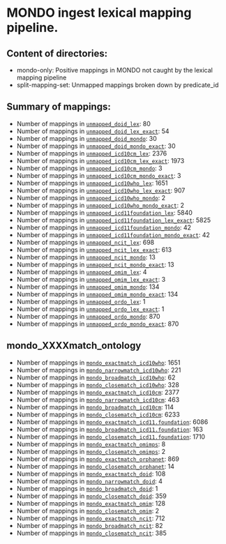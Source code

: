 # MONDO ingest lexical mapping pipeline.
## Content of directories:
* mondo-only: Positive mappings in MONDO not caught by the lexical mapping pipeline
* split-mapping-set: Unmapped mappings broken down by predicate_id
## Summary of mappings:
 * Number of mappings in [`unmapped_doid_lex`](unmapped_doid_lex.tsv): 80
 * Number of mappings in [`unmapped_doid_lex_exact`](unmapped_doid_lex.tsv): 54
 * Number of mappings in [`unmapped_doid_mondo`](mondo-only/unmapped_doid_mondo.tsv): 30
 * Number of mappings in [`unmapped_doid_mondo_exact`](mondo-only/unmapped_doid_mondo.tsv): 30
 * Number of mappings in [`unmapped_icd10cm_lex`](unmapped_icd10cm_lex.tsv): 2376
 * Number of mappings in [`unmapped_icd10cm_lex_exact`](unmapped_icd10cm_lex.tsv): 1973
 * Number of mappings in [`unmapped_icd10cm_mondo`](mondo-only/unmapped_icd10cm_mondo.tsv): 3
 * Number of mappings in [`unmapped_icd10cm_mondo_exact`](mondo-only/unmapped_icd10cm_mondo.tsv): 3
 * Number of mappings in [`unmapped_icd10who_lex`](unmapped_icd10who_lex.tsv): 1651
 * Number of mappings in [`unmapped_icd10who_lex_exact`](unmapped_icd10who_lex.tsv): 907
 * Number of mappings in [`unmapped_icd10who_mondo`](mondo-only/unmapped_icd10who_mondo.tsv): 2
 * Number of mappings in [`unmapped_icd10who_mondo_exact`](mondo-only/unmapped_icd10who_mondo.tsv): 2
 * Number of mappings in [`unmapped_icd11foundation_lex`](unmapped_icd11foundation_lex.tsv): 5840
 * Number of mappings in [`unmapped_icd11foundation_lex_exact`](unmapped_icd11foundation_lex.tsv): 5825
 * Number of mappings in [`unmapped_icd11foundation_mondo`](mondo-only/unmapped_icd11foundation_mondo.tsv): 42
 * Number of mappings in [`unmapped_icd11foundation_mondo_exact`](mondo-only/unmapped_icd11foundation_mondo.tsv): 42
 * Number of mappings in [`unmapped_ncit_lex`](unmapped_ncit_lex.tsv): 698
 * Number of mappings in [`unmapped_ncit_lex_exact`](unmapped_ncit_lex.tsv): 613
 * Number of mappings in [`unmapped_ncit_mondo`](mondo-only/unmapped_ncit_mondo.tsv): 13
 * Number of mappings in [`unmapped_ncit_mondo_exact`](mondo-only/unmapped_ncit_mondo.tsv): 13
 * Number of mappings in [`unmapped_omim_lex`](unmapped_omim_lex.tsv): 4
 * Number of mappings in [`unmapped_omim_lex_exact`](unmapped_omim_lex.tsv): 3
 * Number of mappings in [`unmapped_omim_mondo`](mondo-only/unmapped_omim_mondo.tsv): 134
 * Number of mappings in [`unmapped_omim_mondo_exact`](mondo-only/unmapped_omim_mondo.tsv): 134
 * Number of mappings in [`unmapped_ordo_lex`](unmapped_ordo_lex.tsv): 1
 * Number of mappings in [`unmapped_ordo_lex_exact`](unmapped_ordo_lex.tsv): 1
 * Number of mappings in [`unmapped_ordo_mondo`](mondo-only/unmapped_ordo_mondo.tsv): 870
 * Number of mappings in [`unmapped_ordo_mondo_exact`](mondo-only/unmapped_ordo_mondo.tsv): 870
## mondo_XXXXmatch_ontology
 * Number of mappings in [`mondo_exactmatch_icd10who`](split-mapping-set/mondo_exactmatch_icd10who.tsv): 1651
 * Number of mappings in [`mondo_narrowmatch_icd10who`](split-mapping-set/mondo_narrowmatch_icd10who.tsv): 221
 * Number of mappings in [`mondo_broadmatch_icd10who`](split-mapping-set/mondo_broadmatch_icd10who.tsv): 62
 * Number of mappings in [`mondo_closematch_icd10who`](split-mapping-set/mondo_closematch_icd10who.tsv): 328
 * Number of mappings in [`mondo_exactmatch_icd10cm`](split-mapping-set/mondo_exactmatch_icd10cm.tsv): 2377
 * Number of mappings in [`mondo_narrowmatch_icd10cm`](split-mapping-set/mondo_narrowmatch_icd10cm.tsv): 463
 * Number of mappings in [`mondo_broadmatch_icd10cm`](split-mapping-set/mondo_broadmatch_icd10cm.tsv): 114
 * Number of mappings in [`mondo_closematch_icd10cm`](split-mapping-set/mondo_closematch_icd10cm.tsv): 6233
 * Number of mappings in [`mondo_exactmatch_icd11.foundation`](split-mapping-set/mondo_exactmatch_icd11.foundation.tsv): 6086
 * Number of mappings in [`mondo_broadmatch_icd11.foundation`](split-mapping-set/mondo_broadmatch_icd11.foundation.tsv): 163
 * Number of mappings in [`mondo_closematch_icd11.foundation`](split-mapping-set/mondo_closematch_icd11.foundation.tsv): 1710
 * Number of mappings in [`mondo_exactmatch_omimps`](split-mapping-set/mondo_exactmatch_omimps.tsv): 8
 * Number of mappings in [`mondo_closematch_omimps`](split-mapping-set/mondo_closematch_omimps.tsv): 2
 * Number of mappings in [`mondo_exactmatch_orphanet`](split-mapping-set/mondo_exactmatch_orphanet.tsv): 869
 * Number of mappings in [`mondo_closematch_orphanet`](split-mapping-set/mondo_closematch_orphanet.tsv): 14
 * Number of mappings in [`mondo_exactmatch_doid`](split-mapping-set/mondo_exactmatch_doid.tsv): 108
 * Number of mappings in [`mondo_narrowmatch_doid`](split-mapping-set/mondo_narrowmatch_doid.tsv): 4
 * Number of mappings in [`mondo_broadmatch_doid`](split-mapping-set/mondo_broadmatch_doid.tsv): 1
 * Number of mappings in [`mondo_closematch_doid`](split-mapping-set/mondo_closematch_doid.tsv): 359
 * Number of mappings in [`mondo_exactmatch_omim`](split-mapping-set/mondo_exactmatch_omim.tsv): 128
 * Number of mappings in [`mondo_closematch_omim`](split-mapping-set/mondo_closematch_omim.tsv): 2
 * Number of mappings in [`mondo_exactmatch_ncit`](split-mapping-set/mondo_exactmatch_ncit.tsv): 712
 * Number of mappings in [`mondo_broadmatch_ncit`](split-mapping-set/mondo_broadmatch_ncit.tsv): 82
 * Number of mappings in [`mondo_closematch_ncit`](split-mapping-set/mondo_closematch_ncit.tsv): 385
